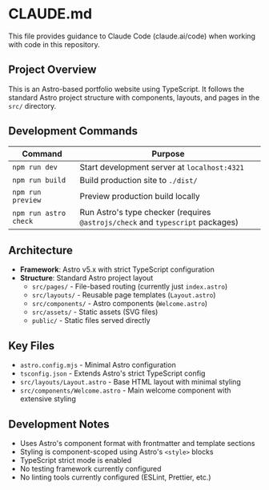 # CLAUDE.md

This file provides guidance to Claude Code (claude.ai/code) when working with code in this repository.

## Project Overview

This is an Astro-based portfolio website using TypeScript. It follows the standard Astro project structure with components, layouts, and pages in the `src/` directory.

## Development Commands

| Command | Purpose |
|---------|---------|
| `npm run dev` | Start development server at `localhost:4321` |
| `npm run build` | Build production site to `./dist/` |
| `npm run preview` | Preview production build locally |
| `npm run astro check` | Run Astro's type checker (requires `@astrojs/check` and `typescript` packages) |

## Architecture

- **Framework**: Astro v5.x with strict TypeScript configuration
- **Structure**: Standard Astro project layout
  - `src/pages/` - File-based routing (currently just `index.astro`)
  - `src/layouts/` - Reusable page templates (`Layout.astro`)
  - `src/components/` - Astro components (`Welcome.astro`)
  - `src/assets/` - Static assets (SVG files)
  - `public/` - Static files served directly

## Key Files

- `astro.config.mjs` - Minimal Astro configuration
- `tsconfig.json` - Extends Astro's strict TypeScript config
- `src/layouts/Layout.astro` - Base HTML layout with minimal styling
- `src/components/Welcome.astro` - Main welcome component with extensive styling

## Development Notes

- Uses Astro's component format with frontmatter and template sections
- Styling is component-scoped using Astro's `<style>` blocks
- TypeScript strict mode is enabled
- No testing framework currently configured
- No linting tools currently configured (ESLint, Prettier, etc.)